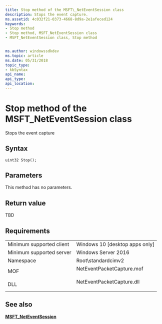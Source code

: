 ```yaml
---
title: Stop method of the MSFT\_NetEventSession class
description: Stops the event capture.
ms.assetid: 4c032f21-0373-4668-8d9a-2e1afeced124
keywords:
- Stop method
- Stop method, MSFT_NetEventSession class
- MSFT_NetEventSession class, Stop method


ms.author: windowssdkdev
ms.topic: article
ms.date: 05/31/2018
topic_type: 
- kbSyntax
api_name: 
api_type: 
api_location: 
---
```


# Stop method of the MSFT\_NetEventSession class

Stops the event capture

## Syntax


```mof
uint32 Stop();
```



## Parameters

This method has no parameters.

## Return value

TBD

## Requirements



|                                     |                                                                                                      |
|-------------------------------------|------------------------------------------------------------------------------------------------------|
| Minimum supported client<br/> | Windows 10 \[desktop apps only\]<br/>                                                          |
| Minimum supported server<br/> | Windows Server 2016<br/>                                                                       |
| Namespace<br/>                | Root\\standardcimv2<br/>                                                                       |
| MOF<br/>                      | <dl> <dt>NetEventPacketCapture.mof</dt> </dl> |
| DLL<br/>                      | <dl> <dt>NetEventPacketCapture.dll</dt> </dl> |



## See also

<dl> <dt>

[**MSFT\_NetEventSession**](msft-neteventsession.md)
</dt> </dl>

 

 





